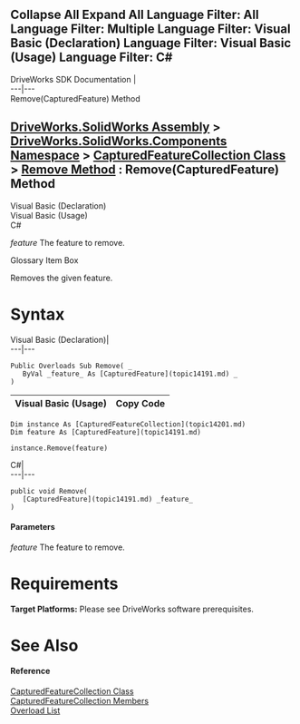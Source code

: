        

 Collapse All Expand All  Language Filter: All  Language Filter: Multiple  Language Filter: Visual Basic (Declaration) Language Filter: Visual Basic (Usage) Language Filter: C#  
---  
DriveWorks SDK Documentation  |   
---|---  
Remove(CapturedFeature) Method   
  
[DriveWorks.SolidWorks Assembly](topic13342.md) > [DriveWorks.SolidWorks.Components Namespace](topic13925.md) > [CapturedFeatureCollection Class](topic14201.md) > [Remove Method](topic14210.md) : Remove(CapturedFeature) Method  
---  
  
Visual Basic (Declaration)    
Visual Basic (Usage)    
C# 

_feature_
    The feature to remove.

Glossary Item Box

Removes the given feature. 

# Syntax

Visual Basic (Declaration)|   
---|---  
      
    
    Public Overloads Sub Remove( _
       ByVal _feature_ As [CapturedFeature](topic14191.md) _
    )   
  
Visual Basic (Usage)| Copy Code  
---|---  
      
    
    Dim instance As [CapturedFeatureCollection](topic14201.md)
    Dim feature As [CapturedFeature](topic14191.md)
     
    instance.Remove(feature)  
  
C#|   
---|---  
      
    
    public void Remove( 
       [CapturedFeature](topic14191.md) _feature_
    )  
  
#### Parameters

 _feature_
    The feature to remove.

# Requirements

**Target Platforms:** Please see DriveWorks software prerequisites.

# See Also

#### Reference

[CapturedFeatureCollection Class](topic14201.md)   
[CapturedFeatureCollection Members](topic14202.md)   
[Overload List](topic14210.md)


